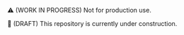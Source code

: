 ⚠️ (WORK IN PROGRESS) Not for production use.

🚧 (DRAFT) This repository is currently under construction.
